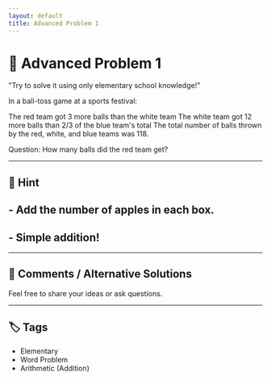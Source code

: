 ```yaml
---
layout: default
title: Advanced Problem 1 
---
```


# 🧮 Advanced Problem 1 

"Try to solve it using only elementary school knowledge!"

In a ball-toss game at a sports festival:

The red team got 3 more balls than the white team
The white team got 12 more balls than 2/3 of the blue team's total
The total number of balls thrown by the red, white, and blue teams was 118.

Question:
How many balls did the red team get?

---

## 📝 Hint

## - Add the number of apples in each box.
## - Simple addition!

---

## 💬 Comments / Alternative Solutions

Feel free to share your ideas or ask questions.

---

## 🏷 Tags

- Elementary 
- Word Problem  
- Arithmetic (Addition)
